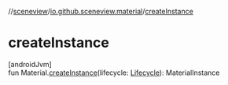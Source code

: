 //[sceneview](../../index.md)/[io.github.sceneview.material](index.md)/[createInstance](create-instance.md)

# createInstance

[androidJvm]\
fun Material.[createInstance](create-instance.md)(lifecycle: [Lifecycle](https://developer.android.com/reference/kotlin/androidx/lifecycle/Lifecycle.html)): MaterialInstance
